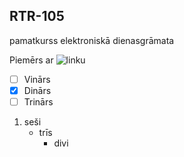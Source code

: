 ## RTR-105
pamatkurss elektroniskā dienasgrāmata

Piemērs ar ![linku](https://myoctocat.com/assets/images/base-octocat.svg) 

- [ ] Vinārs
- [x] Dinārs
- [ ] Trinārs

1. seši
   - trīs
     * divi

